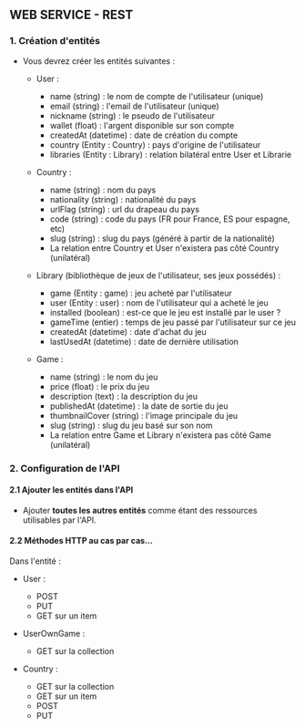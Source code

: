 
## WEB SERVICE - REST

### 1. Création d'entités


- Vous devrez créer les entités suivantes :


  - User :
    - name (string) : le nom de compte de l'utilisateur (unique)
    - email (string) : l'email de l'utilisateur (unique)
    - nickname (string) : le pseudo de l'utilisateur
    - wallet (float) : l'argent disponible sur son compte
    - createdAt (datetime) : date de création du compte
    - country (Entity : Country) : pays d'origine de l'utilisateur
    - libraries (Entity : Library) : relation bilatéral entre User et Librarie


  - Country :
    - name (string) : nom du pays
    - nationality (string) : nationalité du pays
    - urlFlag (string) : url du drapeau du pays
    - code (string) : code du pays (FR pour France, ES pour espagne, etc)
    - slug (string) : slug du pays (généré à partir de la nationalité)
    - La relation entre Country et User n'existera pas côté Country (unilatéral)


  - Library (bibliothèque de jeux de l'utilisateur, ses jeux possédés) :
    - game (Entity : game) : jeu acheté par l'utilisateur
    - user (Entity : user) : nom de l'utilisateur qui a acheté le jeu
    - installed (boolean) : est-ce que le jeu est installé par le user ?
    - gameTime (entier) : temps de jeu passé par l'utilisateur sur ce jeu
    - createdAt (datetime) : date d'achat du jeu
    - lastUsedAt (datetime) : date de dernière utilisation


  - Game :
    - name (string) : le nom du jeu
    - price (float) : le prix du jeu
    - description (text) : la description du jeu
    - publishedAt (datetime) : la date de sortie du jeu
    - thumbnailCover (string) : l'image principale du jeu
    - slug (string) : slug du jeu basé sur son nom
    - La relation entre Game et Library n'existera pas côté Game (unilatéral)
    

### 2. Configuration de l'API

#### 2.1 Ajouter les entités dans l'API

- Ajouter **toutes les autres entités** comme étant des ressources utilisables par l'API.


#### 2.2 Méthodes HTTP au cas par cas...

Dans l'entité :
- User :
  - POST
  - PUT
  - GET sur un item

- UserOwnGame :
  - GET sur la collection

- Country : 
  - GET sur la collection
  - GET sur un item
  - POST
  - PUT

